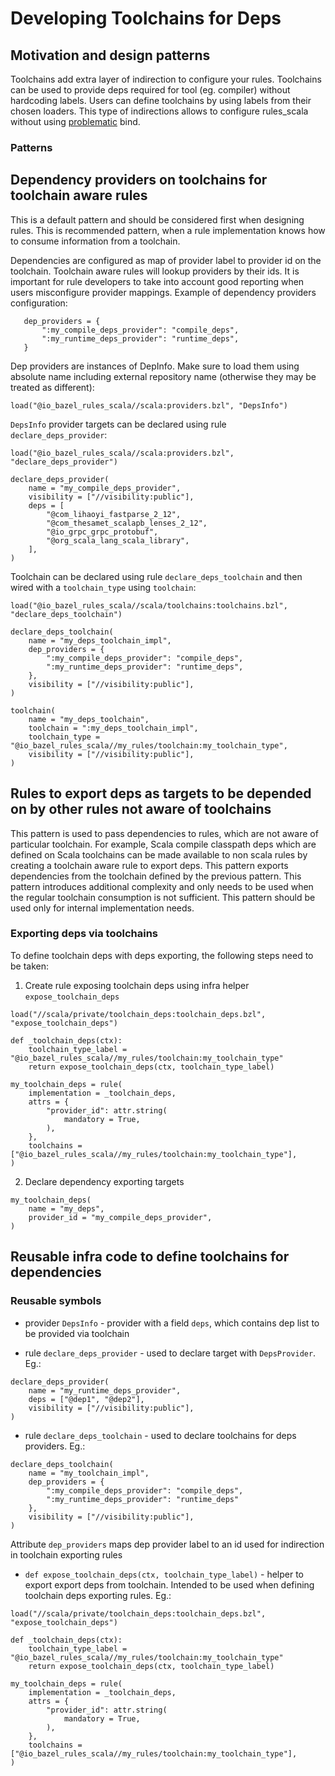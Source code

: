 # Developing Toolchains for Deps

## Motivation and design patterns

Toolchains add extra layer of indirection to configure your rules. Toolchains can be used to provide deps required for
 tool (eg. compiler) without hardcoding labels. Users can define toolchains by using labels from their chosen loaders.
 This type of indirections allows to configure rules_scala without using [problematic](https://github.com/bazelbuild/bazel/issues/1952) bind. 

### Patterns
## Dependency providers on toolchains for toolchain aware rules

This is a default pattern and should be considered first when designing rules. This is recommended pattern, when a rule
 implementation knows how to consume information from a toolchain.
 
Dependencies are configured as map of provider label to provider id on the toolchain. Toolchain aware rules will lookup 
 providers by their ids. It is important for rule developers to take into account good reporting when users misconfigure 
 provider mappings. Example of dependency providers configuration:
```starlark
   dep_providers = {
       ":my_compile_deps_provider": "compile_deps",
       ":my_runtime_deps_provider": "runtime_deps",
   }
```

Dep providers are instances of DepInfo. Make sure to load them using absolute name including external repository name
 (otherwise they may be treated as different):
```starlark 
load("@io_bazel_rules_scala//scala:providers.bzl", "DepsInfo")
```

`DepsInfo` provider targets can be declared using rule `declare_deps_provider`:
```starlark
load("@io_bazel_rules_scala//scala:providers.bzl", "declare_deps_provider")

declare_deps_provider(
    name = "my_compile_deps_provider",
    visibility = ["//visibility:public"],
    deps = [
        "@com_lihaoyi_fastparse_2_12",
        "@com_thesamet_scalapb_lenses_2_12",
        "@io_grpc_grpc_protobuf",
        "@org_scala_lang_scala_library",
    ],
)
```

Toolchain can be declared using rule `declare_deps_toolchain` and then wired with a `toolchain_type` using `toolchain`:
```starlark
load("@io_bazel_rules_scala//scala/toolchains:toolchains.bzl", "declare_deps_toolchain")

declare_deps_toolchain(
    name = "my_deps_toolchain_impl",
    dep_providers = {
        ":my_compile_deps_provider": "compile_deps",
        ":my_runtime_deps_provider": "runtime_deps",
    },
    visibility = ["//visibility:public"],
)

toolchain(
    name = "my_deps_toolchain",
    toolchain = ":my_deps_toolchain_impl",
    toolchain_type = "@io_bazel_rules_scala//my_rules/toolchain:my_toolchain_type",
    visibility = ["//visibility:public"],
)
```

## Rules to export deps as targets to be depended on by other rules not aware of toolchains

This pattern is used to pass dependencies to rules, which are not aware of particular toolchain. For example, Scala 
compile classpath deps which are defined on Scala toolchains can be made available to non scala rules by creating a 
toolchain aware rule to export deps. This pattern exports dependencies from the toolchain defined by the previous 
pattern. This pattern introduces additional complexity and only needs to be used when the regular toolchain consumption 
is not sufficient. This pattern should be used only for internal implementation needs. 

### Exporting deps via toolchains

To define toolchain deps with deps exporting, the following steps need to be taken:
1. Create rule exposing toolchain deps using infra helper `expose_toolchain_deps`
```starlark
load("//scala/private/toolchain_deps:toolchain_deps.bzl", "expose_toolchain_deps")

def _toolchain_deps(ctx):
    toolchain_type_label = "@io_bazel_rules_scala//my_rules/toolchain:my_toolchain_type"
    return expose_toolchain_deps(ctx, toolchain_type_label)

my_toolchain_deps = rule(
    implementation = _toolchain_deps,
    attrs = {
        "provider_id": attr.string(
            mandatory = True,
        ),
    },
    toolchains = ["@io_bazel_rules_scala//my_rules/toolchain:my_toolchain_type"],
)
```

2. Declare dependency exporting targets

```starlark 
my_toolchain_deps(
    name = "my_deps",
    provider_id = "my_compile_deps_provider",
)
```


## Reusable infra code to define toolchains for dependencies

### Reusable symbols
- provider `DepsInfo` - provider with a field `deps`, which contains dep list to be provided via toolchain

- rule `declare_deps_provider` - used to declare target with `DepsProvider`. Eg.:
```starlark
declare_deps_provider(
    name = "my_runtime_deps_provider",
    deps = ["@dep1", "@dep2"],
    visibility = ["//visibility:public"],
)
```
- rule `declare_deps_toolchain` - used to declare toolchains for deps providers. Eg.:
```starlark
declare_deps_toolchain(
    name = "my_toolchain_impl",
    dep_providers = {
        ":my_compile_deps_provider": "compile_deps",
        ":my_runtime_deps_provider": "runtime_deps"
    },
    visibility = ["//visibility:public"],
)
```

Attribute `dep_providers` maps dep provider label to an id used for indirection in toolchain exporting rules 

- `def expose_toolchain_deps(ctx, toolchain_type_label)` - helper to export export deps from toolchain. Intended to be 
used when defining toolchain deps exporting rules. Eg.:
```starlark
load("//scala/private/toolchain_deps:toolchain_deps.bzl", "expose_toolchain_deps")

def _toolchain_deps(ctx):
    toolchain_type_label = "@io_bazel_rules_scala//my_rules/toolchain:my_toolchain_type"
    return expose_toolchain_deps(ctx, toolchain_type_label)

my_toolchain_deps = rule(
    implementation = _toolchain_deps,
    attrs = {
        "provider_id": attr.string(
            mandatory = True,
        ),
    },
    toolchains = ["@io_bazel_rules_scala//my_rules/toolchain:my_toolchain_type"],
)
```
